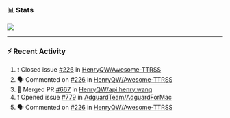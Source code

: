 ### :bar_chart: Stats

<a href="#">
  <img align="center" src="https://github-readme-stats.vercel.app/api?username=henryqw&count_private=true&show_icons=true" />
</a>
<!-- <a href="#">
  <img align="center" src="https://github-readme-stats-git-master.henryqw.vercel.app/api/top-langs/?username=HenryQW&layout=compact" />
</a> -->

---

### :zap: Recent Activity

<!--START_SECTION:activity-->

1. ❗️ Closed issue [#226](https://github.com/HenryQW/Awesome-TTRSS/issues/226) in [HenryQW/Awesome-TTRSS](https://github.com/HenryQW/Awesome-TTRSS)
2. 🗣 Commented on [#226](https://github.com/HenryQW/Awesome-TTRSS/issues/226) in [HenryQW/Awesome-TTRSS](https://github.com/HenryQW/Awesome-TTRSS)
3. 🎉 Merged PR [#667](https://github.com/HenryQW/api.henry.wang/pull/667) in [HenryQW/api.henry.wang](https://github.com/HenryQW/api.henry.wang)
4. ❗️ Opened issue [#779](https://github.com/AdguardTeam/AdguardForMac/issues/779) in [AdguardTeam/AdguardForMac](https://github.com/AdguardTeam/AdguardForMac)
5. 🗣 Commented on [#226](https://github.com/HenryQW/Awesome-TTRSS/issues/226) in [HenryQW/Awesome-TTRSS](https://github.com/HenryQW/Awesome-TTRSS)
<!--END_SECTION:activity-->
